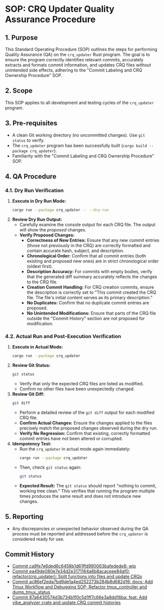 # SOP: CRQ Updater Quality Assurance Procedure

## 1. Purpose
This Standard Operating Procedure (SOP) outlines the steps for performing Quality Assurance (QA) on the `crq_updater` Rust program. The goal is to ensure the program correctly identifies relevant commits, accurately extracts and formats commit information, and updates CRQ files without unintended side effects, adhering to the "Commit Labeling and CRQ Ownership Procedure" SOP.

## 2. Scope
This SOP applies to all development and testing cycles of the `crq_updater` program.

## 3. Pre-requisites
*   A clean Git working directory (no uncommitted changes). Use `git status` to verify.
*   The `crq_updater` program has been successfully built (`cargo build --package crq_updater`).
*   Familiarity with the "Commit Labeling and CRQ Ownership Procedure" SOP.

## 4. QA Procedure

### 4.1. Dry Run Verification

1.  **Execute in Dry Run Mode:**
    ```bash
    cargo run --package crq_updater -- --dry-run
    ```
2.  **Review Dry Run Output:**
    *   Carefully examine the console output for each CRQ file. The output will show the *proposed* changes.
    *   **Verify Proposed Changes:**
        *   **Correctness of New Entries:** Ensure that any new commit entries (those not previously in the CRQ) are correctly formatted and contain accurate hash, subject, and description.
        *   **Chronological Order:** Confirm that all commit entries (both existing and proposed new ones) are in strict chronological order (oldest first).
        *   **Description Accuracy:** For commits with empty bodies, verify that the generated diff summary accurately reflects the changes to the CRQ file.
        *   **Creation Commit Handling:** For CRQ creation commits, ensure the description is correctly set to "This commit created the CRQ file. The file's initial content serves as its primary description."
        *   **No Duplicates:** Confirm that no duplicate commit entries are proposed.
        *   **No Unintended Modifications:** Ensure that parts of the CRQ file outside the "Commit History" section are not proposed for modification.

### 4.2. Actual Run and Post-Execution Verification

1.  **Execute in Actual Mode:**
    ```bash
    cargo run --package crq_updater
    ```
2.  **Review Git Status:**
    ```bash
    git status
    ```
    *   Verify that only the expected CRQ files are listed as modified.
    *   Confirm no other files have been unexpectedly changed.
3.  **Review Git Diff:**
    ```bash
    git diff
    ```
    *   Perform a detailed review of the `git diff` output for each modified CRQ file.
    *   **Confirm Actual Changes:** Ensure the changes applied to the files precisely match the proposed changes observed during the dry run.
    *   **Verify No Regression:** Confirm that existing, correctly formatted commit entries have not been altered or corrupted.
4.  **Idempotency Test:**
    *   Run the `crq_updater` in actual mode again immediately:
        ```bash
        cargo run --package crq_updater
        ```
    *   Then, check `git status` again:
        ```bash
        git status
        ```
    *   **Expected Result:** The `git status` should report "nothing to commit, working tree clean." This verifies that running the program multiple times produces the same result and does not introduce new changes.

## 5. Reporting
*   Any discrepancies or unexpected behavior observed during the QA process must be reported and addressed before the `crq_updater` is considered ready for use.














## Commit History

- [Commit ca9fe7e6ded6c6458b1d61ffd990063bafedede8: wip](docs/commits/ca9fe7e6ded6c6458b1d61ffd990063bafedede8_wip.md)
- [Commit ea49de080e7e34d2e3171164a8b8acaceee84af0: refactor(crq_updater): Split functions into files and update CRQs](docs/commits/ea49de080e7e34d2e3171164a8b8acaceee84af0_refactor_crq_updater_Split_functions_into_files_and_update_CRQs.md)
- [Commit ac86ef2eda7bd9de1a4ed252273b284b8d682d16: docs: Add Tmux Workflow and Debugging SOP; Refactor tmux_controller and dump_tmux_status](docs/commits/ac86ef2eda7bd9de1a4ed252273b284b8d682d16_docs_Add_Tmux_Workflow_and_Debugging_SOP_Refactor_tmux_controller_and_dump_tmux_status.md)
- [Commit 87a6430574d3b734b1f0c5d1ff7c66e3a8dd16ba: feat: Add vibe_analyzer crate and update CRQ commit histories](docs/commits/87a6430574d3b734b1f0c5d1ff7c66e3a8dd16ba_feat_Add_vibe_analyzer_crate_and_update_CRQ_commit_histories.md)